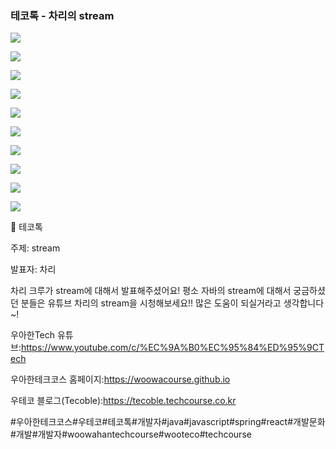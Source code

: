 ### 테코톡 - 차리의 stream

![](001.png)

![](002.png)

![](003.png)

![](004.png)

![](005.png)

![](006.png)

![](007.png)

![](008.png)

![](009.png)

![](010.png)

📮 테코톡

주제: stream

발표자: 차리

차리 크루가 stream에 대해서 발표해주셨어요! 평소 자바의 stream에 대해서 궁금하셨던 분들은
유튜브 차리의 stream을 시청해보세요!! 많은 도움이 되실거라고 생각합니다~!

우아한Tech 유튜브:https://www.youtube.com/c/%EC%9A%B0%EC%95%84%ED%95%9CTech

우아한테크코스 홈페이지:https://woowacourse.github.io

우테코 블로그(Tecoble):https://tecoble.techcourse.co.kr

#우아한테크코스#우테코#테코톡#개발자#java#javascript#spring#react#개발문화#개발#개발자#woowahantechcourse#wooteco#techcourse
